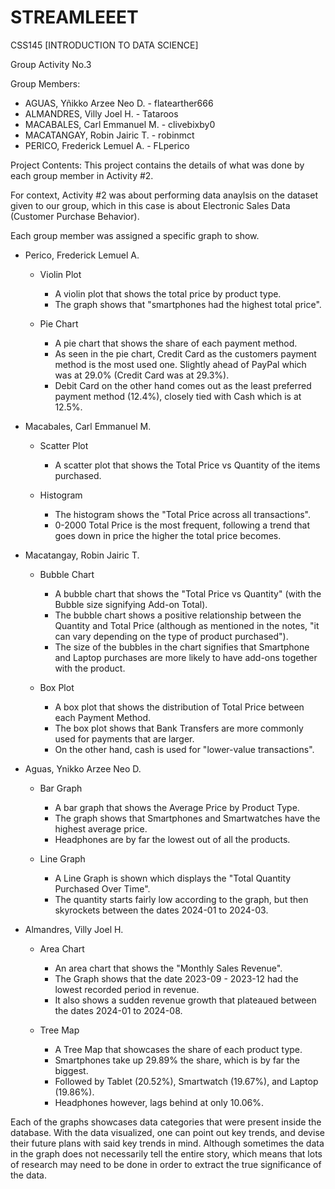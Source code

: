 # STREAMLEEET
CSS145 [INTRODUCTION TO DATA SCIENCE]

Group Activity No.3 

Group Members:
*   AGUAS, Yñikko Arzee Neo D. - flatearther666
*   ALMANDRES, Villy Joel H. - Tataroos
*   MACABALES, Carl Emmanuel M. - clivebixby0
*   MACATANGAY, Robin Jairic T. - robinmct
*   PERICO, Frederick Lemuel A. - FLperico

Project Contents: 
This project contains the details of what was done by
each group member in Activity #2. 

For context, Activity #2 was about performing data anaylsis
on the dataset given to our group, which in this case is
about Electronic Sales Data (Customer Purchase Behavior).

Each group member was assigned a specific graph to show.
*   Perico, Frederick Lemuel A.
    - Violin Plot
        -   A violin plot that shows the total price by product type.
        -   The graph shows that "smartphones had the highest total price".

    - Pie Chart
        -   A pie chart that shows the share of each payment method.
        -   As seen in the pie chart, Credit Card as the customers payment
            method is the most used one. Slightly ahead of PayPal which was at
            29.0% (Credit Card was at 29.3%).
        -   Debit Card on the other hand comes out as the least preferred payment
            method (12.4%), closely tied with Cash which is at 12.5%.
    
*   Macabales, Carl Emmanuel M.
    - Scatter Plot
        - A scatter plot that shows the Total Price vs Quantity of the items purchased.

    - Histogram
        -   The histogram shows the "Total Price across all transactions".
        -   0-2000 Total Price is the most frequent, following a trend that goes
            down in price the higher the total price becomes.

*   Macatangay, Robin Jairic T.
    - Bubble Chart
        - A bubble chart that shows the "Total Price vs Quantity" (with the Bubble size signifying Add-on Total).
        - The bubble chart shows a positive relationship between the
          Quantity and Total Price (although as mentioned in the notes, 
          "it can vary depending on the type of product purchased").
        - The size of the bubbles in the chart signifies that Smartphone 
          and Laptop purchases are more likely to have add-ons together with the product.

    - Box Plot
        - A box plot that shows the distribution of Total Price between each Payment Method.
        - The box plot shows that Bank Transfers are more commonly used for payments that are
          larger.
        - On the other hand, cash is used for "lower-value transactions".

*   Aguas, Ynikko Arzee Neo D.
    - Bar Graph
        - A bar graph that shows the Average Price by Product Type.
        - The graph shows that Smartphones and Smartwatches have the highest average price.
        - Headphones are by far the lowest out of all the products.

    - Line Graph
        - A Line Graph is shown which displays the "Total Quantity Purchased Over Time".
        - The quantity starts fairly low according to the graph, but then skyrockets between
          the dates 2024-01 to 2024-03.

*   Almandres, Villy Joel H.
    - Area Chart
        - An area chart that shows the "Monthly Sales Revenue".
        - The Graph shows that the date 2023-09 - 2023-12 had the lowest recorded period in revenue.
        - It also shows a sudden revenue growth that plateaued between the dates 2024-01 to 2024-08.

    - Tree Map
        - A Tree Map that showcases the share of each product type.
        - Smartphones take up 29.89% the share, which is by far the biggest.
        - Followed by Tablet (20.52%), Smartwatch (19.67%), and Laptop (19.86%).
        - Headphones however, lags behind at only 10.06%.

Each of the graphs showcases data categories that were present inside the database.
With the data visualized, one can point out key trends, and devise their future plans
with said key trends in mind. Although sometimes the data in the graph does not necessarily
tell the entire story, which means that lots of research may need to be done in order to extract
the true significance of the data.